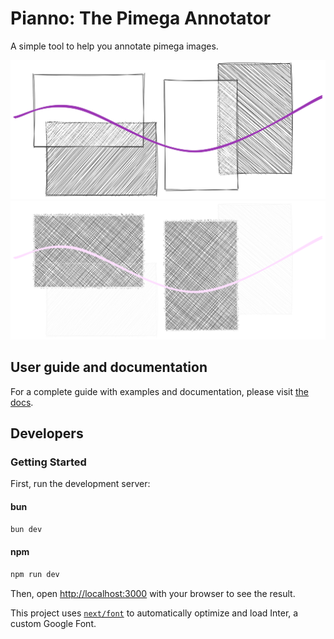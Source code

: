 # Pianno: The Pimega Annotator
A simple tool to help you annotate pimega images.

[![User guide and documentation](docs/src/assets/hero.svg#gh-light-mode-only)](https://matyson.github.io/pianno/)
[![User guide and documentation](docs/src/assets/hero-dark.svg#gh-dark-mode-only)](https://matyson.github.io/pianno/)


## User guide and documentation

For a complete guide with examples and documentation, please visit [the docs](https://matyson.github.io/pianno/).

## Developers

### Getting Started

First, run the development server:

#### bun
```bash
bun dev
```

#### npm
```bash
npm run dev
```

Then, open [http://localhost:3000](http://localhost:3000) with your browser to see the result.

This project uses [`next/font`](https://nextjs.org/docs/basic-features/font-optimization) to automatically optimize and load Inter, a custom Google Font.
